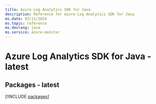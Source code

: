 ```yaml
---
title: Azure Log Analytics SDK for Java
description: Reference for Azure Log Analytics SDK for Java
ms.date: 03/11/2024
ms.topic: reference
ms.devlang: java
ms.service: azure-monitor
---
```

# Azure Log Analytics SDK for Java - latest
## Packages - latest
[!INCLUDE [packages](log-analytics-index.md)]